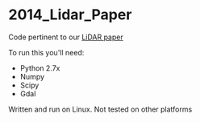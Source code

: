 2014_Lidar_Paper
================

Code pertinent to our [LiDAR paper](http://dx.doi.org/10.3390/rs70201594)

To run this you'll need:
  - Python 2.7x
  - Numpy
  - Scipy
  - Gdal

Written and run on Linux. Not tested on other platforms
